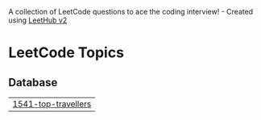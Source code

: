 A collection of LeetCode questions to ace the coding interview! - Created using [LeetHub v2](https://github.com/arunbhardwaj/LeetHub-2.0)
<!---LeetCode Topics Start-->
# LeetCode Topics
## Database
|  |
| ------- |
| [1541-top-travellers](https://github.com/seonghoho/LeetCode/tree/master/1541-top-travellers) |
<!---LeetCode Topics End-->
